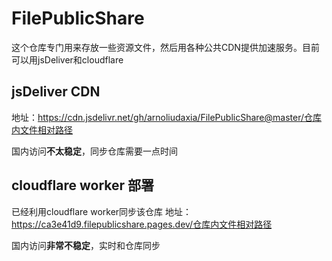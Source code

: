 # FilePublicShare

这个仓库专门用来存放一些资源文件，然后用各种公共CDN提供加速服务。目前可以用jsDeliver和cloudflare

## jsDeliver CDN
地址：https://cdn.jsdelivr.net/gh/arnoliudaxia/FilePublicShare@master/仓库内文件相对路径

国内访问**不太稳定**，同步仓库需要一点时间

## cloudflare worker 部署
已经利用cloudflare worker同步该仓库
地址：https://ca3e41d9.filepublicshare.pages.dev/仓库内文件相对路径

国内访问**非常不稳定**，实时和仓库同步
